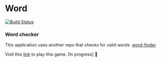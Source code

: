# Word

[![Build Status](https://travis-ci.com/sbimochan/word.svg?branch=master)](https://travis-ci.com/sbimochan/word)

### Word checker

This application uses another repo that checks for valid words.
[word-finder](https://github.com/sbimochan/word-finder)

Visit this [link](https://sbimochan.github.io/word) to play this game. [In progress] 🚧
